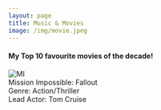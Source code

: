 ```yaml
---
layout: page
title: Music & Movies
image: /img/movie.jpeg
---
```


#### My Top 10 favourite movies of the decade!

![MI](https://upload.wikimedia.org/wikipedia/en/f/ff/MI_%E2%80%93_Fallout.jpg)<br/>
Mission Impossible: Fallout<br/>
Genre: Action/Thriller<br/>
Lead Actor: Tom Cruise
